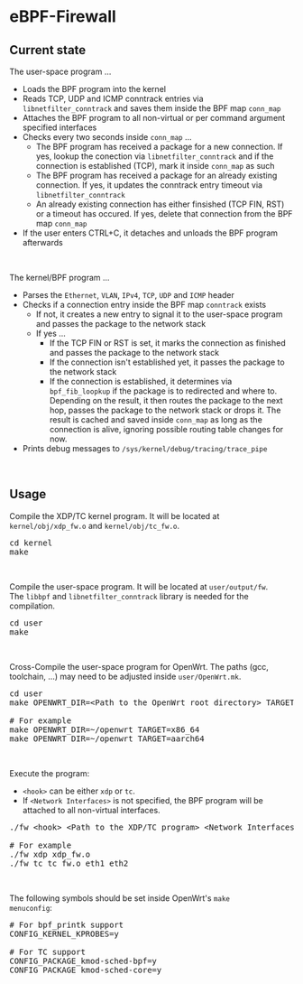 # eBPF-Firewall
## Current state
The user-space program ...
* Loads the BPF program into the kernel
* Reads TCP, UDP and ICMP conntrack entries via <code>libnetfilter_conntrack</code> and saves them inside the BPF map <code>conn_map</code>
* Attaches the BPF program to all non-virtual or per command argument specified interfaces
* Checks every two seconds inside <code>conn_map</code> ...
    * The BPF program has received a package for a new connection. If yes, lookup the conection via <code>libnetfilter_conntrack</code> and if the connection is established (TCP), mark it inside <code>conn_map</code> as such
    * The BPF program has received a package for an already existing connection. If yes, it updates the conntrack entry timeout via <code>libnetfilter_conntrack</code>
    * An already existing connection has either finsished (TCP FIN, RST) or a timeout has occured. If yes, delete that connection from the BPF map <code>conn_map</code>
* If the user enters CTRL+C, it detaches and unloads the BPF program afterwards

<br>

The kernel/BPF program ...
* Parses the <code>Ethernet</code>, <code>VLAN</code>, <code>IPv4</code>, <code>TCP</code>, <code>UDP</code> and <code>ICMP</code> header
* Checks if a connection entry inside the BPF map <code>conntrack</code> exists
    * If not, it creates a new entry to signal it to the user-space program and passes the package to the network stack
    * If yes ...
        * If the TCP FIN or RST is set, it marks the connection as finished and passes the package to the network stack
        * If the connection isn't established yet, it passes the package to the network stack
        * If the connection is established, it determines via <code>bpf_fib_loopkup</code> if the package is to redirected and where to. Depending on the result, it then routes the package to the next hop, passes the package to the network stack or drops it. The result is cached and saved inside <code>conn_map</code> as long as the connection is alive, ignoring possible routing table changes for now.
* Prints debug messages to <code>/sys/kernel/debug/tracing/trace_pipe</code>

<br>

## Usage

Compile the XDP/TC kernel program. It will be located at <code>kernel/obj/xdp_fw.o</code> and <code>kernel/obj/tc_fw.o</code>.
<pre>
cd kernel
make
</pre>
<br>

Compile the user-space program. It will be located at <code>user/output/fw</code>.<br>
The <code>libbpf</code> and <code>libnetfilter_conntrack</code> library is needed for the compilation.
<pre>
cd user
make
</pre>
<br>

Cross-Compile the user-space program for OpenWrt. The paths (gcc, toolchain, ...) may need to be adjusted inside <code>user/OpenWrt.mk</code>.
<pre>
cd user
make OPENWRT_DIR=&lt;Path to the OpenWrt root directory&gt; TARGET=&lt;OpenWrt Target&gt;

# For example
make OPENWRT_DIR=~/openwrt TARGET=x86_64
make OPENWRT_DIR=~/openwrt TARGET=aarch64
</pre>
<br>

Execute the program:
* <code>&lt;hook&gt;</code> can be either <code>xdp</code> or <code>tc</code>.
* If <code>&lt;Network Interfaces&gt;</code> is not specified, the BPF program will be attached to all non-virtual interfaces.
<pre>
./fw &lt;hook&gt; &lt;Path to the XDP/TC program&gt; &lt;Network Interfaces&gt;

# For example
./fw xdp xdp_fw.o
./fw tc tc_fw.o eth1 eth2
</pre>
<br>

The following symbols should be set inside OpenWrt's <code>make menuconfig</code>:
<pre>
# For bpf_printk support
CONFIG_KERNEL_KPROBES=y

# For TC support
CONFIG_PACKAGE_kmod-sched-bpf=y
CONFIG_PACKAGE_kmod-sched-core=y
</pre>
